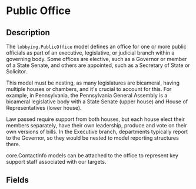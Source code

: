 # Public Office

## Description

The `lobbying.PublicOffice` model defines an office for one or more public officials as part of an
executive, legislative, or judicial branch within a governing body. Some offices are elective, such
as a Governor or member of a State Senate, and others are appointed, such as a Secretary of State
or Solicitor.

This model must be nesting, as many legislatures are bicameral, having multiple houses or chambers,
and it's crucial to account for this. For example, in Pennsylvania, the Pennsylvania General Assembly
is a bicameral legislative body with a State Senate (upper house) and House of Representatives (lower
house).

Law passed require support from both houses, but each house elect their members separately, have their
own leadership, produce and vote on their own versions of bills. In the Executive branch, departments
typically report to the Governor, so they would be nested to model reporting structures there.

core.ContactInfo models can be attached to the office to represent key support staff associated with our targets.

## Fields